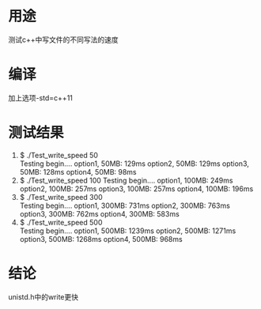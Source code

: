# 用途
测试c++中写文件的不同写法的速度

# 编译
加上选项-std=c++11

# 测试结果
1.	$ ./Test_write_speed 50                                                     
Testing begin....
option1, 50MB: 129ms
option2, 50MB: 129ms
option3, 50MB: 128ms
option4, 50MB: 98ms
2. $ ./Test_write_speed 100
Testing begin....
option1, 100MB: 249ms
option2, 100MB: 257ms
option3, 100MB: 257ms
option4, 100MB: 196ms
3. $ ./Test_write_speed 300                                                    
Testing begin....
option1, 300MB: 731ms
option2, 300MB: 763ms
option3, 300MB: 762ms
option4, 300MB: 583ms
4. $ ./Test_write_speed 500                                                    
Testing begin....
option1, 500MB: 1239ms
option2, 500MB: 1271ms
option3, 500MB: 1268ms
option4, 500MB: 968ms

# 结论
unistd.h中的write更快

